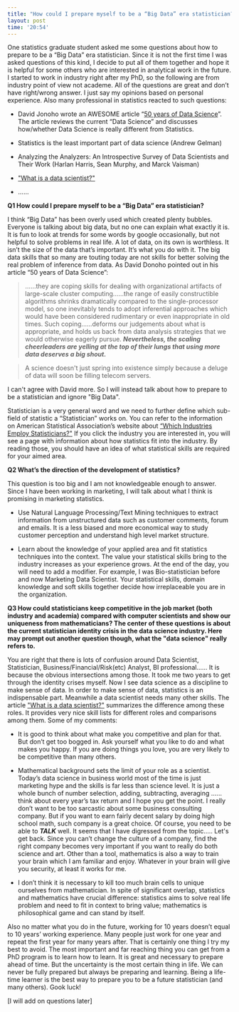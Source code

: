 ```yaml
---
title: "How could I prepare myself to be a “Big Data” era statistician?"
layout: post
time: '20:54'
---
```

  
One statistics graduate student asked me some questions about how to prepare to be a “Big Data” era statistician. Since it is not the first time I was asked questions of this kind, I decide to put all of them together and hope it is helpful for some others who are interested in analytical work in the future. I started to work in industry right after my PhD, so the following are from industry point of view not academe. All of the questions are great and don’t have right/wrong answer. I just say my opinions based on personal experience. Also many professional in statistics reacted to such questions:

-	 David Jonoho wrote an AWESOME article “[50 years of Data Science](https://www.google.com/url?sa=t&rct=j&q=&esrc=s&source=web&cd=4&cad=rja&uact=8&ved=0CC8QFjADahUKEwjNqfmUw-jIAhUC2SYKHdz_Bgc&url=http%3A%2F%2Fpages.cs.wisc.edu%2F~anhai%2Fcourses%2F784-fall15%2F50YearsDataScience.pdf&usg=AFQjCNHEgxJDnYO49RinB83IbPPZnuAifQ)”. The article reviews the current “Data Science” and discusses how/whether Data Science is really different from Statistics. 

-	Statistics is the least important part of data science (Andrew Gelman)

-	Analyzing the Analyzers: An Introspective Survey of Data Scientists and Their Work (Harlan Harris, Sean Murphy, and Marck Vaisman)

-	["What is a data scientist?"](http://www.dataplusscience.com/DataScientist.html)

- ......

**Q1 How could I prepare myself to be a “Big Data” era statistician?**

I think “Big Data” has been overly used which created plenty bubbles. Everyone is talking about big data, but no one can explain what exactly it is. It is fun to look at trends for some words by google occasionally, but not helpful to solve problems in real life.  A lot of data, on its own is worthless. It isn’t the size of the data that’s important. It’s what you do with it. The big data skills that so many are touting today are not skills for better solving the real problem of inference from data. As David Donoho pointed out in his article “50 years of Data Science”:

> ……they are coping skills for dealing with organizational artifacts of large-scale cluster computing……the range of easily constructible algorithms shrinks dramatically compared to the single-processor model, so one inevitably tends to adopt inferential approaches which would have been considered rudimentary or even inappropriate in old times. Such coping……deforms our judgements about what is appropriate, and holds us back from data analysis strategies that we would otherwise eagerly pursue. _**Nevertheless, the scaling cheerleaders are yelling at the top of their lungs that using more data deserves a big shout.**_

> A science doesn't just spring into existence simply because a deluge of data will soon be filling telecom servers.

I can't agree with David more. So I will instead talk about how to prepare to be a statistician and ignore "Big Data".

Statistician is a very general word and we need to further define which sub-field of statistic a “Statistician” works on. You can refer to the information on American Statistical Association’s website about [“Which Industries Employ Statisticians?"](http://www.amstat.org/careers/whichindustriesemploystatisticians.cfm) If you click the industry you are interested in, you will see a page with information about how statistics fit into the industry. By reading those, you should have an idea of what statistical skills are required for your aimed area. 

**Q2 What’s the direction of the development of statistics?**

This question is too big and I am not knowledgeable enough to answer. Since I have been working in marketing, I will talk about what I think is promising in marketing statistics. 

* Use Natural Language Processing/Text Mining techniques to extract information from unstructured data such as customer comments, forum and emails. It is a less biased and more economical way to study customer perception and understand high level market structure. 

* Learn about the knowledge of your applied area and fit statistics techniques into the context. The value your statistical skills bring to the industry increases as your experience grows. At the end of the day, you will need to add a modifier. For example, I was Bio-statistician before and now Marketing Data Scientist. Your statistical skills, domain knowledge and soft skills together decide how irreplaceable you are in the organization. 

**Q3 How could statisticians keep competitive in the job market (both industry and academia) compared with computer scientists and show our uniqueness from mathematicians? The center of these questions is about the current statistician identity crisis in the data science industry. Here may prompt out another question though, what the "data science" really refers to.**

You are right that there is lots of confusion around Data Scientist, Statistician, Business/Financial/Risk(etc) Analyst, BI professional...... It is because the obvious intersections among those. It took me two years to get through the identity crises myself. Now I see data science as a discipline to make sense of data. In order to make sense of data, statistics is an indispensable part. Meanwhile a data scientist needs many other skills. The article ["What is a data scientist?"](http://www.dataplusscience.com/DataScientist.html) summarizes the difference among these roles. It provides very nice skill lists for different roles and comparisons among them. Some of my comments:
  
  * It is good to think about what make you competitive and plan for that. But don’t get too bogged in. Ask yourself what you like to do and what makes you happy. If you are doing things you love, you are very likely to be competitive than many others.

* Mathematical background sets the limit of your role as a scientist. Today’s data science in business world most of the time is just marketing hype and the skills is far less than science level. It is just a whole bunch of number selection, adding, subtracting, averaging ...... think about every year’s tax return and I hope you get the point. I really don’t want to be too sarcastic about some business consulting company. But if you want to earn fairly decent salary by doing high school math, such company is a great choice. Of course, you need to be able to _**TALK**_ well. It seems that I have digressed from the topic..... Let's get back. Since you can’t change the culture of a company, find the right company becomes very important if you want to really do both science and art. Other than a tool, mathematics is also a way to train your brain which I am familiar and enjoy. Whatever in your brain will give you security, at least it works for me.

* I don’t think it is necessary to kill too much brain cells to unique ourselves from mathematician. In spite of significant overlap, statistics and mathematics have crucial difference: statistics aims to solve real life problem and need to fit in context to bring value; mathematics is philosophical game and can stand by itself.

Also no matter what you do in the future, working for 10 years doesn’t equal to 10 years’ working experience. Many people just work for one year and repeat the first year for many years after. That is certainly one thing I try my best to avoid. The most important and far reaching thing you can get from a PhD program is to learn how to learn. It is great and necessary to prepare ahead of time. But the uncertainty is the most certain thing in life. We can never be fully prepared but always be preparing and learning.  Being a life-time learner is the best way to prepare you to be a future statistician (and many others).  Gook luck!

[I will add on questions later]
